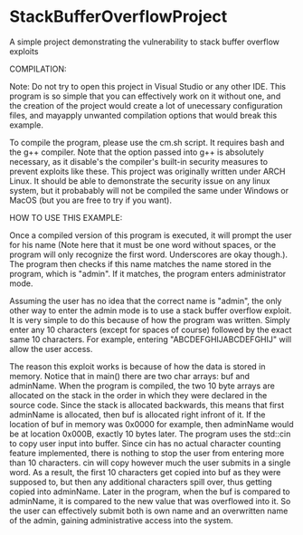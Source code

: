 # StackBufferOverflowProject
A simple project demonstrating the vulnerability to stack buffer overflow exploits

COMPILATION:

Note: Do not try to open this project in Visual Studio or any other IDE. This program is so simple that you can effectively work on
it without one, and the creation of the project would create a lot of unecessary configuration files, and mayapply unwanted 
compilation options that would break this example.

To compile the program, please use the cm.sh script. It requires bash and the g++ compiler. Note that the option passed into g++ 
is absolutely necessary, as it disable's the compiler's built-in security measures to prevent exploits like these.
This project was originally written under ARCH Linux. It should be able to demonstrate the security issue on any linux system, 
but it probabably will not be compiled the same under Windows or MacOS (but you are free to try if you want).

HOW TO USE THIS EXAMPLE:

Once a compiled version of this program is executed, it will prompt the user for his name (Note here that it must be one word 
without spaces, or the program will only recognize the first word. Underscores are okay though.). The program then checks if this 
name matches the name stored in the program, which is "admin". If it matches, the program enters administrator mode. 

Assuming the user has no idea that the correct name is "admin", the only other way to enter the admin mode is to use a stack buffer 
overflow exploit. It is very simple to do this because of how the program was written. Simply enter any 10 characters (except for 
spaces of course) followed by the exact same 10 characters. For example, entering "ABCDEFGHIJABCDEFGHIJ" will allow the user 
access.

The reason this exploit works is because of how the data is stored in memory. Notice that in main() there are two char arrays: buf
and adminName. When the program is compiled, the two 10 byte arrays are allocated on the stack in the order in which they were 
declared in the source code. Since the stack is allocated backwards, this means that first adminName is allocated, then buf is 
allocated right infront of it. If the location of buf in memory was 0x0000 for example, then adminName would be at location 0x000B,
exactly 10 bytes later. 
The program uses the std::cin to copy user input into buffer. Since cin has no actual character counting feature implemented, there
is nothing to stop the user from entering more than 10 characters. cin will copy however much the user submits in a single word. As
a result, the first 10 characters get copied into buf as they were supposed to, but then any additional characters spill over, thus
getting copied into adminName. Later in the program, when the buf is compared to adminName, it is compared to the new value that 
was overflowed into it. So the user can effectively submit both is own name and an overwritten name of the admin, gaining 
administrative access into the system.
